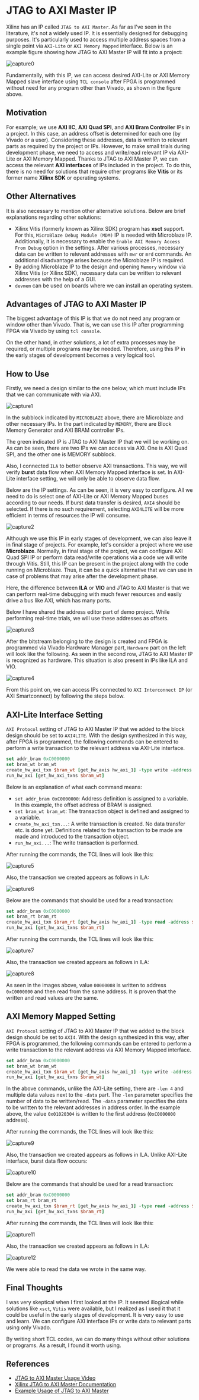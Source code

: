 # JTAG to AXI Master IP

Xilinx has an IP called `JTAG to AXI Master`. As far as I've seen in the literature, it's not a widely used IP. It is essentially designed for debugging purposes. It's particularly used to access multiple address spaces from a single point via `AXI-Lite` or `AXI Memory Mapped` interface. Below is an example figure showing how JTAG to AXI Master IP will fit into a project:

![capture0](assets/figure1.drawio.png)

Fundamentally, with this IP, we can access desired AXI-Lite or AXI Memory Mapped slave interface using `TCL console` after FPGA is programmed without need for any program other than Vivado, as shown in the figure above.

## Motivation

For example; we use **AXI IIC**, **AXI Quad SPI**, and **AXI Bram Controller** IPs in a project. In this case, an address offset is determined for each one (by Vivado or a user). Considering these addresses, data is written to relevant parts as required by the project or IPs. However, to make small trials during development phase, we need to access and write/read relevant IP via AXI-Lite or AXI Memory Mapped. Thanks to JTAG to AXI Master IP, we can access the relevant **AXI interfaces** of IPs included in the project. To do this, there is no need for solutions that require other programs like **Vitis** or its former name **Xilinx SDK** or operating systems.

## Other Alternatives

It is also necessary to mention other alternative solutions. Below are brief explanations regarding other solutions:

- Xilinx Vitis (formerly known as Xilinx SDK) program has **xsct** support. For this, `MicroBlaze Debug Module (MDM)` IP is needed with Microblaze IP. Additionally, it is necessary to enable the `Enable AXI Memory Access From Debug` option in the settings. After various processes, necessary data can be written to relevant addresses with `mwr` or `mrd` commands. An additional disadvantage arises because the Microblaze IP is required.
- By adding Microblaze IP to the design and opening `Memory` window via Xilinx Vitis (or Xilinx SDK), necessary data can be written to relevant addresses with the help of a GUI.
- `devmem` can be used on boards where we can install an operating system.

## Advantages of JTAG to AXI Master IP

The biggest advantage of this IP is that we do not need any program or window other than Vivado. That is, we can use this IP after programming FPGA via Vivado by using `tcl console`.

On the other hand, in other solutions, a lot of extra processes may be required, or multiple programs may be needed. Therefore, using this IP in the early stages of development becomes a very logical tool.

## How to Use

Firstly, we need a design similar to the one below, which must include IPs that we can communicate with via AXI.

![capture1](assets/Capture1.png)

In the subblock indicated by `MICROBLAZE` above, there are Microblaze and other necessary IPs. In the part indicated by `MEMORY`, there are Block Memory Generator and AXI BRAM controller IPs.

The green indicated IP is JTAG to AXI Master IP that we will be working on. As can be seen, there are two IPs we can access via AXI. One is AXI Quad SPI, and the other one is MEMORY subblock.

Also, I connected `ILA` to better observe AXI transactions. This way, we will verify **burst** data flow when AXI Memory Mapped interface is set. In AXI-Lite interface setting, we will only be able to observe data flow.

Below are the IP settings. As can be seen, it is very easy to configure. All we need to do is select one of AXI-Lite or AXI Memory Mapped buses according to our needs. If burst data transfer is desired, `AXI4` should be selected. If there is no such requirement, selecting `AXI4LITE` will be more efficient in terms of resources the IP will consume.

![capture2](assets/Capture2.png)

Although we use this IP in early stages of development, we can also leave it in final stage of projects. For example, let's consider a project where we use **Microblaze**. Normally, in final stage of the project, we can configure AXI Quad SPI IP or perform data read/write operations via a code we will write through Vitis. Still, this IP can be present in the project along with the code running on Microblaze. Thus, it can be a quick alternative that we can use in case of problems that may arise after the development phase.

Here, the difference between **ILA** or **VIO** and JTAG to AXI Master is that we can perform real-time debugging with much fewer resources and easily drive a bus like AXI, which has many ports.

Below I have shared the address editor part of demo project. While performing real-time trials, we will use these addresses as offsets.

![capture3](assets/Capture3.png)

After the bitstream belonging to the design is created and FPGA is programmed via Vivado Hardware Manager part, `Hardware` part on the left will look like the following. As seen in the second row, JTAG to AXI Master IP is recognized as hardware. This situation is also present in IPs like ILA and VIO.

![capture4](assets/Capture4.png)

From this point on, we can access IPs connected to `AXI Interconnect IP` (or AXI Smartconnect) by following the steps below.

## AXI-Lite Interface Setting

`AXI Protocol` setting of JTAG to AXI Master IP that we added to the block design should be set to `AXI4LITE`. With the design synthesized in this way, after FPGA is programmed, the following commands can be entered to perform a write transaction to the relevant address via AXI-Lite interface.

```tcl
set addr_bram 0xC0000000
set bram_wt bram_wt
create_hw_axi_txn $bram_wt [get_hw_axis hw_axi_1] -type write -address $addr_bram -data {0x00000008} -force
run_hw_axi [get_hw_axi_txns $bram_wt]
```

Below is an explanation of what each command means:

- `set addr_bram 0xC0000000`: Address definition is assigned to a variable. In this example, the offset address of BRAM is assigned.
- `set bram_wt bram_wt`: The transaction object is defined and assigned to a variable.
- `create_hw_axi_txn...`: A write transaction is created. No data transfer etc. is done yet. Definitions related to the transaction to be made are made and introduced to the transaction object.
- `run_hw_axi...`: The write transaction is performed.

After running the commands, the TCL lines will look like this:

![capture5](assets/Capture5.png)

Also, the transaction we created appears as follows in ILA:

![capture6](assets/Capture6.png)

Below are the commands that should be used for a read transaction:

```tcl
set addr_bram 0xC0000000
set bram_rt bram_rt
create_hw_axi_txn $bram_rt [get_hw_axis hw_axi_1] -type read -address $addr_bram -force
run_hw_axi [get_hw_axi_txns $bram_rt]
```

After running the commands, the TCL lines will look like this:

![capture7](assets/Capture7.png)

Also, the transaction we created appears as follows in ILA:

![capture8](assets/Capture8.png)

As seen in the images above, value `00000008` is written to address `0xC0000000` and then read from the same address. It is proven that the written and read values are the same.

## AXI Memory Mapped Setting

`AXI Protocol` setting of JTAG to AXI Master IP that we added to the block design should be set to `AXI4`. With the design synthesized in this way, after FPGA is programmed, the following commands can be entered to perform a write transaction to the relevant address via AXI Memory Mapped interface.

```tcl
set addr_bram 0xC0000000
set bram_wt bram_wt
create_hw_axi_txn $bram_wt [get_hw_axis hw_axi_1] -type write -address $addr_bram -data {0x01020304 0x05060708 090a0b0c 0d0e0f10} -len 4 -force
run_hw_axi [get_hw_axi_txns $bram_wt]
```

In the above commands, unlike the AXI-Lite setting, there are `-len 4` and multiple data values next to the `-data` part. The `-len` parameter specifies the number of data to be written/read. The `-data` parameter specifies the data to be written to the relevant addresses in address order. In the example above, the value `0x01020304` is written to the first address (`0xC0000000` address).

After running the commands, the TCL lines will look like this:

![capture9](assets/Capture9.png)

Also, the transaction we created appears as follows in ILA. Unlike AXI-Lite interface, burst data flow occurs:

![capture10](assets/Capture10.png)

Below are the commands that should be used for a read transaction:

```tcl
set addr_bram 0xC0000000
set bram_rt bram_rt
create_hw_axi_txn $bram_rt [get_hw_axis hw_axi_1] -type read -address $addr_bram -len 4 -force
run_hw_axi [get_hw_axi_txns $bram_rt]
```

After running the commands, the TCL lines will look like this:

![capture11](assets/Capture11.png)

Also, the transaction we created appears as follows in ILA:

![capture12](assets/Capture12.png)

We were able to read the data we wrote in the same way.

## Final Thoughts

I was very skeptical when I first looked at the IP. It seemed illogical while solutions like `xsct`, `Vitis` were available, but I realized as I used it that it could be useful in the early stages of development. It is very easy to use and learn. We can configure AXI interface IPs or write data to relevant parts using only Vivado.

By writing short TCL codes, we can do many things without other solutions or programs. As a result, I found it worth using.

## References

- [JTAG to AXI Master Usage Video](https://www.xilinx.com/video/software/jtag-to-axi-master-core.html)
- [Xilinx JTAG to AXI Master Documentation](https://docs.amd.com/v/u/en-US/pg174-jtag-axi)
- [Example Usage of JTAG to AXI Master](https://xilinx-wiki.atlassian.net/wiki/spaces/A/pages/64488613/Using+the+JTAG+to+AXI+to+test+Peripherals+in+Zynq+Ultrascale)

